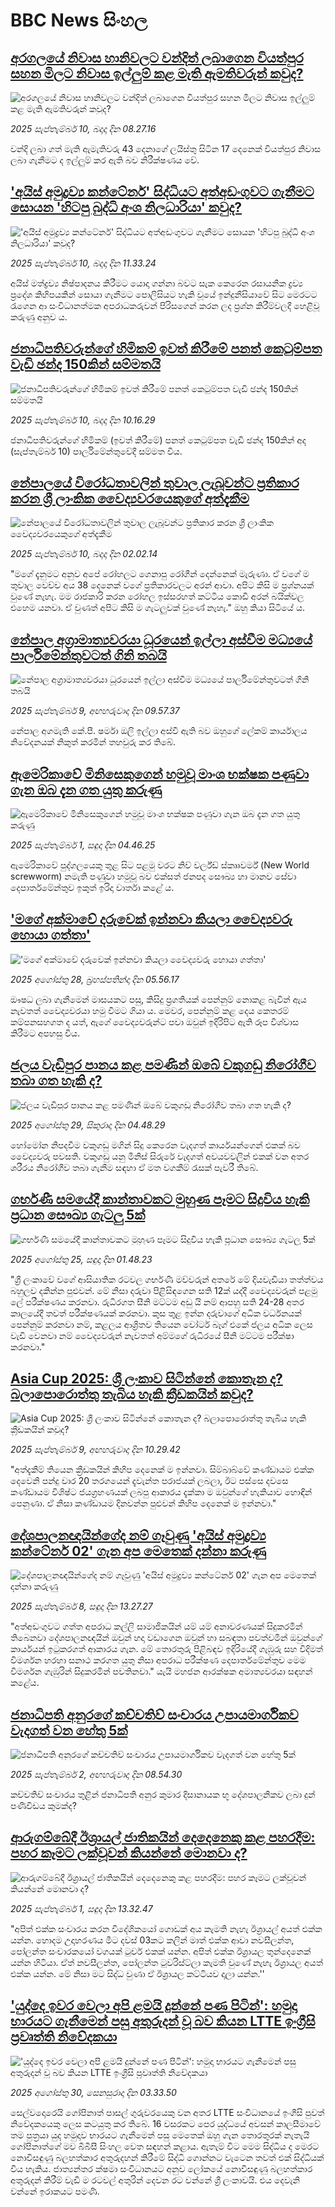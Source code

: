 # BBC News සිංහල## [අරගලයේ නිවාස හානිවලට වන්දිත් ලබාගෙන වියත්පුර සහන මිලට නිවාස ඉල්ලුම් කළ මැති ඇමතිවරුන් කවුද?](https://www.bbc.com/sinhala/articles/cvg4mdw2xp8o?at_medium=RSS&at_campaign=rss?at_campaign=githubrss)![අරගලයේ නිවාස හානිවලට වන්දිත් ලබාගෙන වියත්පුර සහන මිලට නිවාස ඉල්ලුම් කළ මැති ඇමතිවරුන් කවුද?](https://ichef.bbci.co.uk/ace/ws/240/cpsprodpb/d054/live/be398ff0-8e1b-11f0-b391-6936825093bd.jpg)_2025 සැප්තැම්බර් 10, බදාදා දින 08.27.16_වන්දි ලබා ගත් මැති ඇමැතිවරු 43 දෙනාගේ ලයිස්තු සිටින 17 දෙනෙක් වියත්පුර නිවාස ලබා ගැනීමට ද ඉල්ලුම් කර ඇති බව නිරීක්ෂණය වේ.## ['අයිස් අමුද්‍රව්‍ය කන්ටේනර්' සිද්ධියට අත්අඩංගුවට ගැනීමට සොයන 'හිටපු බුද්ධි අංශ නිලධාරියා' කවුද?](https://www.bbc.com/sinhala/articles/cddm6gzn6dro?at_medium=RSS&at_campaign=rss?at_campaign=githubrss)!['අයිස් අමුද්‍රව්‍ය කන්ටේනර්' සිද්ධියට අත්අඩංගුවට ගැනීමට සොයන 'හිටපු බුද්ධි අංශ නිලධාරියා' කවුද?](https://ichef.bbci.co.uk/ace/ws/240/cpsprodpb/b193/live/999f6f00-8d78-11f0-ac6f-3b6487860586.jpg)_2025 සැප්තැම්බර් 10, බදාදා දින 11.33.24_අයිස් මත්ද්‍රව්‍ය නිෂ්පාදනය කිරීමට යොදා ගන්නා බවට සැක කෙරෙන රසායනික ද්‍රව්‍ය ප්‍රදේශ කිහිපයකින් සොයා ගැනීමට පොලිසියට හැකි වූයේ ඉන්දුනීසියාවේ සිට මෙරටට රැගෙන ආ සංවිධානත්මක අපරාධකරුවන් පිරිසගෙන් කරන ලද ප්‍රශ්න කිරීම්වලදී හෙළිවූ කරුණු අනුව ය.## [ජනාධිපතිවරුන්ගේ හිමිකම් ඉවත් කිරීමේ පනත් කෙටුම්පත වැඩි ඡන්ද 150කින් සම්මතයි](https://www.bbc.com/sinhala/articles/cqjyzdx7jl0o?at_medium=RSS&at_campaign=rss?at_campaign=githubrss)![ජනාධිපතිවරුන්ගේ හිමිකම් ඉවත් කිරීමේ පනත් කෙටුම්පත වැඩි ඡන්ද 150කින් සම්මතයි](https://ichef.bbci.co.uk/ace/ws/240/cpsprodpb/ca01/live/ce9cbc40-8d4a-11f0-8e22-39e292c56fc5.jpg)_2025 සැප්තැම්බර් 10, බදාදා දින 10.16.29_ජනාධිපතිවරුන්ගේ හිමිකම් (ඉවත් කිරීමේ) පනත් කෙටුම්පත වැඩි ඡන්ද 150කින් අද (සැප්තැම්බර් 10) පාර්ලිමේන්තුවේදී සම්මත විය.## [නේපාලයේ විරෝධතාවලින් තුවාල ලැබූවන්ට ප්‍රතිකාර කරන ශ්‍රී ලාංකික වෛද්‍යවරයෙකුගේ අත්දැකීම](https://www.bbc.com/sinhala/articles/cd630l3jlleo?at_medium=RSS&at_campaign=rss?at_campaign=githubrss)![නේපාලයේ විරෝධතාවලින් තුවාල ලැබූවන්ට ප්‍රතිකාර කරන ශ්‍රී ලාංකික වෛද්‍යවරයෙකුගේ අත්දැකීම](https://ichef.bbci.co.uk/ace/ws/240/cpsprodpb/85ad/live/abcc3e40-8d98-11f0-9cf6-cbf3e73ce2b9.png)_2025 සැප්තැම්බර් 10, බදාදා දින 02.02.14_"මගේ දැනුමට අනුව අපේ රෝහලට ගෙනාපු රෝගීන් දෙන්නෙක් මැරුණා. ඒ වගේ ම තුවාල වෙච්ච අය 38 දෙනෙක් වගේ ප්‍රතිකාරවලට අරන් ආවා. අපිට කිසි ම ප්‍රශ්නයක් වුණේ නැහැ. මම රාජකාරි කරන රෝහල ඉස්සරහත් කට්ටිය කොඩි අරන් බයික්වල එහෙම යනවා. ඒ වුණත් අපිට කිසි ම ගැටලුවක් වුණේ නැහැ." ඔහු කියා සිටියේ ය.## [නේපාල අග්‍රාමාත්‍යවරයා ධූරයෙන් ඉල්ලා අස්වීම මධ්‍යයේ පාර්ලිමේන්තුවටත් ගිනි තබයි](https://www.bbc.com/sinhala/articles/cy7pk54n0elo?at_medium=RSS&at_campaign=rss?at_campaign=githubrss)![නේපාල අග්‍රාමාත්‍යවරයා ධූරයෙන් ඉල්ලා අස්වීම මධ්‍යයේ පාර්ලිමේන්තුවටත් ගිනි තබයි](https://ichef.bbci.co.uk/ace/ws/240/cpsprodpb/5f14/live/f1bb1970-8d7b-11f0-b391-6936825093bd.jpg)_2025 සැප්තැම්බර් 9, අඟහරුවාදා දින 09.57.37_නේපාල අගමැති කේ.පී. ෂර්මා ඔලි ඉල්ලා අස්වී ඇති බව ඔහුගේ ලේකම් කාර්යාලය නිවේදනයක් නිකුත් කරමින් තහවුරු කර තිබේ.## [ඇමෙරිකාවේ මිනිසෙකුගෙන් හමුවූ මාංශ භක්ෂක පණුවා ගැන ඔබ දැන ගත යුතු කරුණු](https://www.bbc.com/sinhala/articles/cvgn2zkzek2o?at_medium=RSS&at_campaign=rss?at_campaign=githubrss)![ඇමෙරිකාවේ මිනිසෙකුගෙන් හමුවූ මාංශ භක්ෂක පණුවා ගැන ඔබ දැන ගත යුතු කරුණු](https://ichef.bbci.co.uk/ace/ws/240/cpsprodpb/06b8/live/00600780-8285-11f0-856b-cd8744058cb6.jpg)_2025 සැප්තැම්බර් 1, සඳුදා දින 04.46.25_ඇමෙරිකාවේ පුද්ගලයෙකු තුළ සිට පළමු වරට නිව් වර්ල්ඩ් ස්කෲවර්ම් (New World screwworm) නමැති පණුවා හමුවූ බව එක්සත් ජනපද සෞඛ්‍ය හා මානව සේවා දෙපාර්තමේන්තුව ඉකුත් ඉරිදා වාර්තා කළේ ය.## ['මගේ අක්මාවේ දරුවෙක් ඉන්නවා කියලා වෛද්‍යවරු හොයා ගත්තා'](https://www.bbc.com/sinhala/articles/cy85znl5mn1o?at_medium=RSS&at_campaign=rss?at_campaign=githubrss)!['මගේ අක්මාවේ දරුවෙක් ඉන්නවා කියලා වෛද්‍යවරු හොයා ගත්තා'](https://ichef.bbci.co.uk/ace/ws/240/cpsprodpb/74e9/live/4b596d00-7f6d-11f0-ab3e-bd52082cd0ae.jpg)_2025 අගෝස්තු 28, බ්‍රහස්පතින්දා දින 05.56.17_ඖෂධ ලබා ගැනීමෙන් මාසයකට පසු, කිසිදු ප්‍රගතියක් පෙන්නුම් නොකළ බැවින් ඇය නැවතත් වෛද්‍යවරයා හමු වීමට ගියා ය. මෙවර, පෙන්නුම් කළ දෙය කෙතරම් කම්පනසහගත ද යත්, ඇගේ වෛද්‍යවරුන්ට පවා ඔවුන් ඉදිරිපිට ඇති රූප විශ්වාස කිරීමට අපහසු විය.## [ජලය වැඩිපුර පානය කළ පමණින් ඔබේ වකුගඩු නිරෝගීව තබා ගත හැකි ද?](https://www.bbc.com/sinhala/articles/cj4wp9nxdy2o?at_medium=RSS&at_campaign=rss?at_campaign=githubrss)![ජලය වැඩිපුර පානය කළ පමණින් ඔබේ වකුගඩු නිරෝගීව තබා ගත හැකි ද?](https://ichef.bbci.co.uk/ace/ws/240/cpsprodpb/fdf7/live/ca5dcf70-7f67-11f0-9b45-d97edf6817de.jpg)_2025 අගෝස්තු 29, සිකුරාදා දින 04.48.29_හෝමෝන නිපදවීම වකුගඩු මගින් සිදු කෙරෙන වැදගත් කාර්යයන්ගෙන් එකක් බව වෛද්‍යවරු පවසති.
වකුගඩු යනු මිනිස් සිරුරේ වැදගත් අවයවවලින් එකක් වන අතර ශරීරය නිරෝගීව තබා ගැනීම සඳහා ඒ මත වගකීම් රැසක් පැවරී තිබේ.## [ගර්භණී සමයේදී කාන්තාවකට මුහුණ පෑමට සිදුවිය හැකි ප්‍රධාන සෞඛ්‍ය ගැටලු 5ක්](https://www.bbc.com/sinhala/articles/ce93mxdnr1jo?at_medium=RSS&at_campaign=rss?at_campaign=githubrss)![ගර්භණී සමයේදී කාන්තාවකට මුහුණ පෑමට සිදුවිය හැකි ප්‍රධාන සෞඛ්‍ය ගැටලු 5ක්](https://ichef.bbci.co.uk/ace/ws/240/cpsprodpb/a8de/live/07a6d9f0-7f4d-11f0-a34f-318be3fb0481.jpg)_2025 අගෝස්තු 25, සඳුදා දින 01.48.23_"ශ්‍රී ලංකාවේ වගේ ආසියාතික රටවල ගර්භණී මව්වරුන් අතරේ මේ දියවැඩියා තත්ත්වය බහුලව දකින්න පුළුවන්. මේ නිසා දරුවා පිළිසිඳගෙන සති 12ක් යද්දී වෛද්‍යවරුන් පළමු ලේ පරීක්ෂණය කරනවා. රුධිරගත සීනි මට්ටම අඩු යි නම් ආපහු සති 24-28 අතර කාලයේදී තවත් පරීක්ෂණයක් කරනවා. කුස තුළ ඉන්න දරුවාගේ අධික වර්ධනයක් පෙන්නුම් කරනවා නම්, කළලය ආශ්‍රිතව තියෙන වෝටර් බෑග් එකේ ජලය අධික ලෙස වැඩි වෙනවා නම් වෛද්‍යවරුන් නැවතත් අම්මගේ රුධිරයේ සීනි මට්ටම පරීක්ෂා කරනවා."## [Asia Cup 2025: ශ්‍රී ලංකාව සිටින්නේ කොතැන ද? බලාපොරොත්තු තැබිය හැකි ක්‍රීඩකයින් කවුද?](https://www.bbc.com/sinhala/articles/cx257de35yro?at_medium=RSS&at_campaign=rss?at_campaign=githubrss)![Asia Cup 2025: ශ්‍රී ලංකාව සිටින්නේ කොතැන ද? බලාපොරොත්තු තැබිය හැකි ක්‍රීඩකයින් කවුද?](https://ichef.bbci.co.uk/ace/ws/240/cpsprodpb/cbdc/live/2b04f7f0-8d63-11f0-89c5-f9c523ebae74.png)_2025 සැප්තැම්බර් 9, අඟහරුවාදා දින 10.29.42_"අත්දැකීම් තියෙන ක්‍රීඩකයින් කිහිප දෙනෙක් ම ඉන්නවා. සිම්බාබ්වේ කණ්ඩායම එක්ක දෙවෙනි පන්දු වාර 20 තරගයෙන් දැවැන්ත පරාජයක් ලබලා, ඊට පස්සෙ දවසෙ කණ්ඩායම විශිෂ්ට ජයග්‍රහණයක් ලබපු ආකාරය දැක්කා ම ඔවුන්ගේ හැකියාව හොඳින් පෙනුණා. ඒ නිසා කණ්ඩායම දිනවන්න පුළුවන් කිහිප දෙනෙක් ම ඉන්නවා."## [දේශපාලනඥයින්ගේද නම් ගෑවුණු 'අයිස් අමුද්‍රව්‍ය කන්ටේනර් 02' ගැන අප මෙතෙක් දන්නා කරුණු](https://www.bbc.com/sinhala/articles/cz69j6v090vo?at_medium=RSS&at_campaign=rss?at_campaign=githubrss)![දේශපාලනඥයින්ගේද නම් ගෑවුණු 'අයිස් අමුද්‍රව්‍ය කන්ටේනර් 02' ගැන අප මෙතෙක් දන්නා කරුණු](https://ichef.bbci.co.uk/ace/ws/240/cpsprodpb/4087/live/2c4e0e40-8ca9-11f0-82aa-7d0865a885a4.jpg)_2025 සැප්තැම්බර් 8, සඳුදා දින 13.27.27_"අත්අඩංගුවට ගත්ත අපරාධ කල්ලි සාමාජිකයින් යම් යම් අනාවරණයක් සිදුකරමින් තිබෙනවා දේශපාලනඥයින් ඔවුන් හදා වඩාගෙන ඔවුන් හා සබඳතා පවත්වමින් ඔවුන්ගේ කාර්යයන් ඉටුකරගත් ආකාරය ගැන. මේ තොරතුරු පිළිබඳව ඉදිරියේදී ගැඹුරු සහ විදිමත් විමර්ශන හරහා සනාථ කරගත යුතු නිසා අපරාධ පරීක්ෂණ දෙපාර්තමේන්තුව මෙම විමර්ශන ගැඹුරින් සිදුකරමින් පවතිනවා."  යැයි මහජන ආරක්ෂක අමාත්‍යවරයා සඳහන් කළේය.## [ජනාධිපති අනුරගේ කච්චතිව් සංචාරය උපායමාර්ගිකව වැදගත් වන හේතු 5ක්](https://www.bbc.com/sinhala/articles/c07p7d1k1njo?at_medium=RSS&at_campaign=rss?at_campaign=githubrss)![ජනාධිපති අනුරගේ කච්චතිව් සංචාරය උපායමාර්ගිකව වැදගත් වන හේතු 5ක්](https://ichef.bbci.co.uk/ace/ws/240/cpsprodpb/cfc6/live/d9369e90-87d3-11f0-b391-6936825093bd.jpg)_2025 සැප්තැම්බර් 2, අඟහරුවාදා දින 08.54.30_කච්චතිව් සංචාරය තුළින් ජනාධිපති අනුර කුමාර දිසානායක භූ දේශපාලනිකව ලබා දුන් පණිවිඩය කුමක්ද?## [ආරුගම්බේදී ඊශ්‍රායල් ජාතිකයින් දෙදෙනෙකු කළ පහරදීම: පහර කෑමට ලක්වූවන් කියන්නේ මොනවා ද?](https://www.bbc.com/sinhala/articles/ce8399yv6leo?at_medium=RSS&at_campaign=rss?at_campaign=githubrss)![ආරුගම්බේදී ඊශ්‍රායල් ජාතිකයින් දෙදෙනෙකු කළ පහරදීම: පහර කෑමට ලක්වූවන් කියන්නේ මොනවා ද?](https://ichef.bbci.co.uk/ace/ws/240/cpsprodpb/586c/live/459f5280-872e-11f0-9ea1-07d888221746.png)_2025 සැප්තැම්බර් 1, සඳුදා දින 13.32.47_"අපිත් එක්ක සංචාරය කරන විදේශිකයෝ ගොඩක් අය කැමති නැහැ ඊශ්‍රායල් අයත් එක්ක යන්න. හොදම උදාහරණය මීට දවස් 03කට කලින් මාත් එක්ක ආවා නවසීලන්ත, පෝලන්ත සංචාරකයෝ වගයක් ටුවර් එකක් යන්න. අපිත් එක්ක ඊශ්‍රායල තුන්දෙනෙක් යන්න හිටියා. ඒත් නවසීලන්ත, පෝලන්ත ටුවරිස්ට්ලා කැමති වුණේ නැහැ ඊශ්‍රායල අයත් එක්ක යන්න. මේ නිසා මට සිද්ධ වුණා ඒ ඊශ්‍රායල කට්ටියව දාලා යන්න.''## ['යුද්දෙ ඉවර වෙලා අපි ළමයි දුන්නේ පණ පිටින්': හමුදා භාරයට ගැනීමෙන් පසු අතුරුදන් වූ බව කියන LTTE ඉංග්‍රීසි ප්‍රවෘත්ති නිවේදකයා](https://www.bbc.com/sinhala/articles/cp8z1dy2zn3o?at_medium=RSS&at_campaign=rss?at_campaign=githubrss)!['යුද්දෙ ඉවර වෙලා අපි ළමයි දුන්නේ පණ පිටින්': හමුදා භාරයට ගැනීමෙන් පසු අතුරුදන් වූ බව කියන LTTE ඉංග්‍රීසි ප්‍රවෘත්ති නිවේදකයා](https://ichef.bbci.co.uk/ace/ws/240/cpsprodpb/9f2b/live/3c7f3820-7e71-11f0-8eec-4ff8283ed204.jpg)_2025 අගෝස්තු 30, සෙනසුරාදා දින 03.33.50_සෙල්වදොරෙයි ගෝපිනාත් පාසල් ගුරුවරයෙකු වන අතර LTTE සංවිධානයේ ඉංගීසි පුවත් නිවේදකයෙකු ලෙස කටයුතු කර තිබේ. 16 වසරකට පෙර යුද්ධයේ අවසන් කාලසීමාවේ තම පුත්‍රයා යුද හමුදාව භාරයට ගැනීමෙන් පසු මෙතෙක් ඔහු ගැන තොරතුරක් නැතැයි  ගෝපිනාත්ගේ මව බීබීසී සිංහල වෙත සඳහන් කළාය.
ඇතැම් විට මෙම සිද්ධිය ද මෙරට නොවිසඳුණු බලහත්කාර අතුරුදහන් කිරීමේ සිද්ධි ගොන්නට වැටෙන තවත් එක් සිද්ධියක් විය හැකිය. ජාත්‍යන්තර ක්ෂමා සංවිධානයට අනුව ලෝකයේ නොවිසඳුණු බලහත්කාර අතුරුදන් කිරීම් වැඩි ම රටවල් අතුරින් දෙවන රට වන්නේ ශ්‍රී ලංකාවයි. එය දෙවැනි වන්නේ ඉරාකයට පමණි.